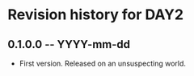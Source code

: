 # Revision history for DAY2

## 0.1.0.0 -- YYYY-mm-dd

* First version. Released on an unsuspecting world.
